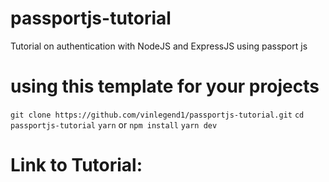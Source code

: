 # passportjs-tutorial
Tutorial on authentication with NodeJS and ExpressJS using passport js

# using this template for your projects
`git clone https://github.com/vinlegend1/passportjs-tutorial.git`
`cd passportjs-tutorial`
`yarn` or `npm install`
`yarn dev`

# Link to Tutorial:
